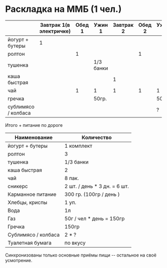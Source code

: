 Раскладка на ММБ (1 чел.)
=================

|        | Завтрак 1(в электричке) | Обед 1  | Ужин 1 | Завтрак 2 | Обед 2 | Ужин 2 | автрак 3 | Обед 3 | Ужин 3 |
| ------ | ----------------------- | ------- | ------ | --------- | ------ | ------ | -------- | ------ | ------ |
| йогурт + бутеры | 1  |
| ролтон  |       | 1  | |  | 1 |  | | 1 |  |
| тушенка |  | | 1/3 банки  | 
| каша быстрая |  | | | 1 | | | 1 |
| чай    |  | 1 | 1 | 1 | 1 | 1 | 1 | 1 | 1 |
| гречка | | | 50гр. | | | 50гр. | | | 50гр |
| сублимясо / колбаса | | | | | | ? | | | ? |

Итого + питание по дороге

|  Наименование | Количество |
| --------------| -------    |
| йогурт + бутеры | 1 комплект |
| ролтон  |   3 |
| тушенка | 1/3 банки |
| каша быстрая | 2 |
| чай | 8 пак. |
| сникерс | 2 шт. / день * 3 дн. = 6 шт. |
| Карманное питание | 300 гр. (100гр / день )|
| Хлебцы, криспы | 1 уп. |
| Вода | 1л |
| Газ | 50г / чел * день = 150гр |
| Гречка | 150гр |
| Сублимясо / колбаса | 2 * ? |
| Туалетная бумага | по вкусу |

Синхронизованы только основные приёмы пищи -- остальное на своё усмотрение.
